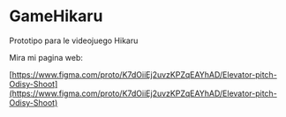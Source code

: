 # GameHikaru

Prototipo para le videojuego Hikaru

Mira mi pagina web: 

[https://www.figma.com/proto/K7dOiiEj2uvzKPZqEAYhAD/Elevator-pitch-Odisy-Shoot](https://www.figma.com/proto/K7dOiiEj2uvzKPZqEAYhAD/Elevator-pitch-Odisy-Shoot)